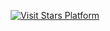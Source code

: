 <p align="center">
  <a href="https://stars.atlasyigitaydin.com" target="_blank">
    <img src="https://img.shields.io/badge/Visit-Stars%20Platform-blue?style=for-the-badge&logo=github" alt="Visit Stars Platform">
  </a>
</p>
